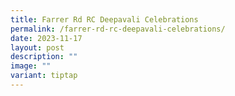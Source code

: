 ```yaml
---
title: Farrer Rd RC Deepavali Celebrations
permalink: /farrer-rd-rc-deepavali-celebrations/
date: 2023-11-17
layout: post
description: ""
image: ""
variant: tiptap
---
```

